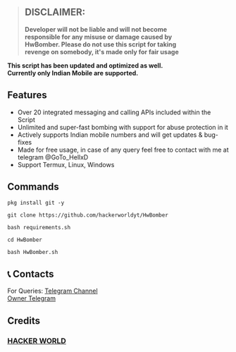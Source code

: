 > ## DISCLAIMER:
> **Developer will not be liable and will not become<br>
responsible for any misuse or damage caused by<br>
HwBomber. Please do not use this script for taking<br>
revenge on somebody, it's made only for fair usage**

**This script has been updated and optimized as well.<br>
Currently only Indian Mobile are supported.**

## Features
- Over 20 integrated messaging and calling APIs included within the Script
- Unlimited and super-fast bombing with support for abuse protection in it
- Actively supports Indian mobile numbers and will get updates & bug-fixes
- Made for free usage, in case of any query feel free to contact with me at telegram @GoTo_HellxD
- Support Termux, Linux, Windows

## Commands
```
pkg install git -y
```
```
git clone https://github.com/hackerworldyt/HwBomber
```
```
bash requirements.sh
```
```
cd HwBomber
```
```
bash HwBomber.sh
```
## 📞 Contacts
For Queries: 
[Telegram Channel](https://t.me/MinatoEsp)  <br>
[Owner Telegram](https://t.me/GoTo_HellxD) <br>

##  Credits 
### [HACKER WORLD](https://github.com/hackerworldyt/HwBomber)<br>
